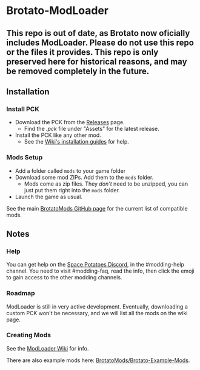 # Brotato-ModLoader

## This repo is out of date, as Brotato now oficially includes ModLoader. Please do not use this repo or the files it provides. This repo is only preserved here for historical reasons, and may be removed completely in the future.

## Installation

### Install PCK

- Download the PCK from the [Releases](https://github.com/BrotatoMods/Brotato-ModLoader/releases) page.
  - Find the *.pck* file under "Assets" for the latest release.
- Install the PCK like any other mod.
  - See the [Wiki's installation guides](https://brotato.wiki.spellsandguns.com/Modding#Mod_Installation) for help.

### Mods Setup

- Add a folder called `mods` to your game folder
- Download some mod ZIPs. Add them to the `mods` folder.
  - Mods come as zip files. They *don't* need to be unzipped, you can just put them right into the `mods` folder.
- Launch the game as usual.

See the main [BrotatoMods GitHub page](https://github.com/BrotatoMods) for the current list of compatible mods.

## Notes

### Help

You can get help on the [Space Potatoes Discord](https://discord.gg/j39jE6k), in the #modding-help channel. You need to visit #modding-faq, read the info, then click the emoji to gain access to the other modding channels.

### Roadmap

ModLoader is still in very active development. Eventually, downloading a custom PCK won't be necessary, and we will list all the mods on the wiki page.

### Creating Mods

See the [ModLoader Wiki](https://github.com/GodotModding/godot-mod-loader/wiki) for info.

There are also example mods here: [BrotatoMods/Brotato-Example-Mods](https://github.com/BrotatoMods/Brotato-Example-Mods).
